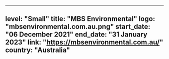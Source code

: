 
---
level: "Small"
title: "MBS Environmental"
logo: "mbsenvironmental.com.au.png"
start_date: "06 December 2021"
end_date: "31 January 2023"
link: "https://mbsenvironmental.com.au/"
country: "Australia"
---
